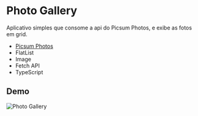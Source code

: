 # Photo Gallery

Aplicativo simples que consome a api do Picsum Photos, e exibe as fotos em grid.

-  [Picsum Photos](https://picsum.photos/)
-  FlatList
-  Image
-  Fetch API
-  TypeScript

## Demo

![Photo Gallery](https://raw.githubusercontent.com/matheusgrodrigues/react-native-photo-galley/main/assets/images/demo.png)
